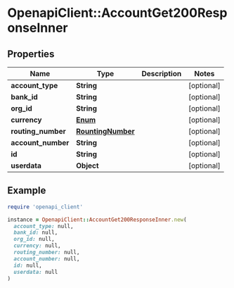 # OpenapiClient::AccountGet200ResponseInner

## Properties

| Name | Type | Description | Notes |
| ---- | ---- | ----------- | ----- |
| **account_type** | **String** |  | [optional] |
| **bank_id** | **String** |  | [optional] |
| **org_id** | **String** |  | [optional] |
| **currency** | [**Enum**](Enum.md) |  | [optional] |
| **routing_number** | [**RountingNumber**](RountingNumber.md) |  | [optional] |
| **account_number** | **String** |  | [optional] |
| **id** | **String** |  | [optional] |
| **userdata** | **Object** |  | [optional] |

## Example

```ruby
require 'openapi_client'

instance = OpenapiClient::AccountGet200ResponseInner.new(
  account_type: null,
  bank_id: null,
  org_id: null,
  currency: null,
  routing_number: null,
  account_number: null,
  id: null,
  userdata: null
)
```

